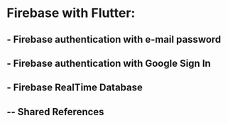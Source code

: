 # Firebase with Flutter:

##  - Firebase authentication with e-mail password
##  - Firebase authentication with Google Sign In 
##  - Firebase RealTime Database
##  -- Shared References
